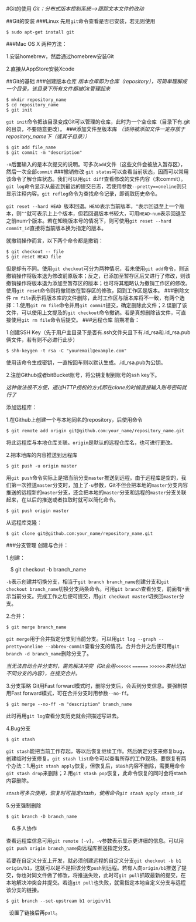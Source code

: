 #Git的使用
*Git：分布式版本控制系统-->跟踪文本文件的改动*

##Git的安装
###Linux
先用`git`命令查看是否已安装，若无则使用

    $ sudo apt-get install git

###Mac OS X
两种方法：

  1.安装homebrew，然后通过homebrew安装Git
  
  2.直接从AppStore安装Xcode
  
##Git的基础
###创建版本仓库
*版本仓库即为仓库（repository），可简单理解成一个目录，该目录下所有文件都被Git管理起来*

    $ mkdir repository_name
    $ cd repository_name
    $ git init

`git init`命令把该目录变成Git可以管理的仓库，此时为一个空仓库（目录下有.git的目录，不要随意更改）。
###添加文件至版本库
*（该待被添加文件一定存放于repository_name下（或其子目录））*

    $ git add file_name
    $ git commit -m "description"   
    
`-m`后面输入的是本次提交的说明。可多次`add`文件（这些文件会被放入暂存区），然后一次全部`commit`
###撤销修改
`git status`可以查看当前状态，因而可以常用该命令了解仓库状态。我们可以用`git diff`查看修改的文件内容（未commit）。`git log`命令显示从最近到最远的提交日志，若使用参数`--pretty==oneline`则只显示注释内容。`git reflog`命令为查找命令记录，即调取历史命令。

`git reset --hard HEAD `版本回退。`HEAD`表示当前版本，`^`表示回退至上一个版本，则`^^`就可表示上上个版本，但若回退版本书较大，可用`HEAD~num`表示回退至之前num个版本。若在知晓版本号的情况下，则可使用`git reset --hard commit_id`直接将当前版本换为指定的版本。

就撤销操作而言，以下两个命令都是撤销：

    $ git checkout -- file
    $ git reset HEAD file
    
但是却有不同。使用`git checkout`可分为两种情况，若未使用`git add`命令，则该撤销操作将版本退为修改前原版本；反之，已添加至暂存区后又进行了修改，则该撤销操作将版本退为添加至暂存区的版本；也可将其粗略认为撤销工作区的修改。使用`git reset`命令则将撤销放在暂存区的修改，回到工作区是版本。
###删除文件
`rm file`表示将版本库的文件删除，此时工作区与版本库将不一致，有两个选择：1.使用`git rm file`命令并用`git commit`提交，确定删除此文件；2.误删了该文件，可以使用上文提及的`git checkout`命令撤销。若是真想删除该文件，可直接使用`git rm file`命令后提交。
###远程仓库
前期准备：

1.创建SSH Key（先于用户主目录下是否有.ssh文件夹且下有.id_rsa和.id_rsa.pub俩文件，若有则不必进行此步）

    $ shh-keygen -t rsa -C "youremail@example.com"    

使用该命令生成密钥，一直按回车则以默认生成。.id_rsa.pub为公钥。


2.注册Github或者bitBucket账号，将公钥复制到账号的ssh key下。

*这种做法很不方便，通过HTTP授权的方式即在clone的时候直接输入账号密码就行了*

添加远程库：

1.在Github上创建一个与本地同名的repository，后使用命令

    $ git remote add origin git@github.com:your_name/repository_name.git
    
将此远程库与本地仓库关联。`origin`是默认的远程仓库名，也可进行更改。

2.把本地库的内容推送到远程库

    $ git push -u origin master
    
用`git push`命令实际上是把当前分支`master`推送到远程。由于远程库是空的，我们第一次推送`master`分支时，加上了`-u`参数，Git不但会把本地的`master`分支内容推送的远程新的`master`分支，还会把本地的`master`分支和远程的`master`分支关联起来，在以后的推送或者拉取时就可以简化命令。

    $ git push origin master    
    
从远程库克隆：

    $ git clone git@github.com:your_name/repository_name.git
    
###分支管理
创建与合并：

1.创建：

    $ git checkout -b branch_name
    
`-b`表示创建并切换分支，相当于`git branch branch_name`创建分支和`git checkout branch_name`切换分支两条命令。可用`git branch`查看分支，前面有`*`表示当前分支。完成工作之后便可提交，用`git checkout master`切换回`master`分支。

2.合并：

    $ git merge branch_name
    
`git merge`用于合并指定分支到当前分支。可以用`git log --graph --pretty=oneline --abbrev-commit`查看分支的情况。合并合并之后便可用`git branch -d branch_name`删除分支了。

*当无法自动合并分支时，需先解决冲突（Git会用`<<<<<<` `======` `>>>>>>`来标记出不同分支的内容），在提交合并。*

3.分支策略
Git用Fast forward模式时，删除分支后，会丢到分支信息。要强制禁用Fast forward模式，可在合并分支时用参数`--no-ff`。

    $ git merge --no-ff -m "description" branch_name
    
此时再用`git log`查看分支历史就会把描述写进去。

4.Bug分支

    $ git stash
    
`git stash`能把当前工作存起，等以后恢复继续工作。然后确定分支来修复bug，创建临时分支修复。`git stash list`命令可以查看所存的工作现场。要恢复有两个办法：1.用`git stash apply`恢复，但恢复后，stash内容不删除，需要用命令`git stash drop`来删除；2.用`git stash pop`恢复，此命令恢复的同时会将stash内容删除。

*`stash`可多次使用，恢复时可指定stash，使用命令`git stash apply stash_id`*

5.分支强制删除

    $ git branch -D branch_name
    
6.多人协作

查看远程库信息可用`git remote [-v]`，`-v`参数表示显示更详细的信息。可以用`git push origin branch_name`向远程库推送指定分支。

若要在自定义分支上开发，就必须创建远程的自定义分支`git checkout -b b1 origin/b1`，这就可以是不是把该分支`push`到远程。若有人向`origin/b1`推送了提交，你也对同文件做了修改，将推送失败，此时可`git pull`抓取最新的提交，在本地解决冲突合并提交。若连`git pull`也失败，就需指定本地自定义分支与远程该分支的链接。

    $ git branch --set-upstream b1 origin/b1
   
设置了链接后再`pull`。
